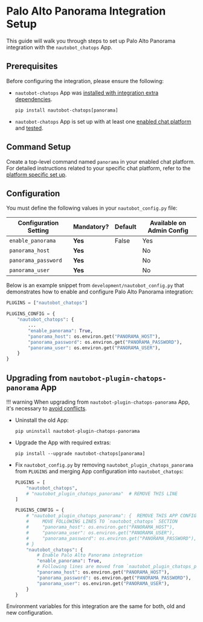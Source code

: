 # Palo Alto Panorama Integration Setup

This guide will walk you through steps to set up Palo Alto Panorama integration with the `nautobot_chatops` App.

## Prerequisites

Before configuring the integration, please ensure the following:

- `nautobot-chatops` App was [installed with integration extra dependencies](../install.md#installation-guide).
    ```shell
    pip install nautobot-chatops[panorama]
    ```
- `nautobot-chatops` App is set up with at least one [enabled chat platform](../install.md#chat-platforms-configuration) and [tested](./../install.md#test-your-chatbot).

## Command Setup

Create a top-level command named `panorama` in your enabled chat platform. For detailed instructions related to your specific chat platform, refer to the [platform specific set up](../install.md#chat-platforms-configuration).

## Configuration

You must define the following values in your `nautobot_config.py` file:

| Configuration Setting | Mandatory? | Default | Available on Admin Config |
| --------------------- | ---------- | ------- | ------------------------- |
| `enable_panorama`     | **Yes**    | False   | Yes                       |
| `panorama_host`       | **Yes**    |         | No                        |
| `panorama_password`   | **Yes**    |         | No                        |
| `panorama_user`       | **Yes**    |         | No                        |

Below is an example snippet from `development/nautobot_config.py` that demonstrates how to enable and configure Palo Alto Panorama integration:

```python
PLUGINS = ["nautobot_chatops"]

PLUGINS_CONFIG = {
    "nautobot_chatops": {
        ...
        "enable_panorama": True,
        "panorama_host": os.environ.get("PANORAMA_HOST"),
        "panorama_password": os.environ.get("PANORAMA_PASSWORD"),
        "panorama_user": os.environ.get("PANORAMA_USER"),
    }
}
```

## Upgrading from `nautobot-plugin-chatops-panorama` App

!!! warning
    When upgrading from `nautobot-plugin-chatops-panorama` App, it's necessary to [avoid conflicts](../install.md#potential-apps-conflicts).

- Uninstall the old App:
    ```shell
    pip uninstall nautobot-plugin-chatops-panorama
    ```
- Upgrade the App with required extras:
    ```shell
    pip install --upgrade nautobot-chatops[panorama]
    ```
- Fix `nautobot_config.py` by removing `nautobot_plugin_chatops_panorama` from `PLUGINS` and merging App configuration into `nautobot_chatops`:
    ```python
    PLUGINS = [
        "nautobot_chatops",
        # "nautobot_plugin_chatops_panorama"  # REMOVE THIS LINE
    ]

    PLUGINS_CONFIG = {
        # "nautobot_plugin_chatops_panorama": {  REMOVE THIS APP CONFIGURATION
        #     MOVE FOLLOWING LINES TO `nautobot_chatops` SECTION
        #     "panorama_host": os.environ.get("PANORAMA_HOST"),
        #     "panorama_user": os.environ.get("PANORAMA_USER"),
        #     "panorama_password": os.environ.get("PANORAMA_PASSWORD"),
        # }
        "nautobot_chatops": {
            # Enable Palo Alto Panorama integration
            "enable_panorama": True,
            # Following lines are moved from `nautobot_plugin_chatops_panorama`
            "panorama_host": os.environ.get("PANORAMA_HOST"),
            "panorama_password": os.environ.get("PANORAMA_PASSWORD"),
            "panorama_user": os.environ.get("PANORAMA_USER"),
        }
    }
    ```

Environment variables for this integration are the same for both, old and new configuration.
